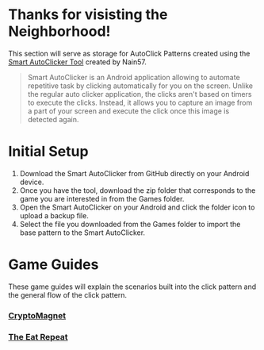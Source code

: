 # Thanks for visisting the Neighborhood!

This section will serve as storage for AutoClick Patterns created using the [Smart AutoClicker Tool](https://github.com/Nain57/Smart-AutoClicker) created by Nain57.

>Smart AutoClicker is an Android application allowing to automate repetitive task by clicking automatically for you on the screen. Unlike the regular auto clicker application, the clicks aren't based on timers to execute the clicks. Instead, it allows you to capture an image from a part of your screen and execute the click once this image is detected again.

# Initial Setup

1. Download the Smart AutoClicker from GitHub directly on your Android device.
2. Once you have the tool, download the zip folder that corresponds to the game you are interested in from the Games folder.
3. Open the Smart AutoClicker on your Android and click the folder icon to upload a backup file.
4. Select the file you downloaded from the Games folder to import the base pattern to the Smart AutoClicker.

# Game Guides
These game guides will explain the scenarios built into the click pattern and the general flow of the click pattern.

### [CryptoMagnet](https://github.com/Neighborhood-Data-Science/instant-beer-money/tree/f/add_click_patterns/AutoClick%20Patterns/Games/CryptoMagnet)

### [The Eat Repeat](https://github.com/Neighborhood-Data-Science/instant-beer-money/tree/f/add_click_patterns/AutoClick%20Patterns/Games/The%20Eat%20Repeat)
